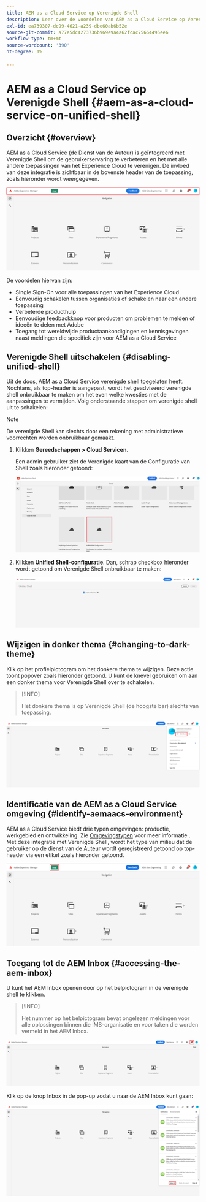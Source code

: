 ```yaml
---
title: AEM as a Cloud Service op Verenigde Shell
description: Leer over de voordelen van AEM as a Cloud Service op Verenigde Shell
exl-id: ea739307-dc99-4621-a239-dbe60ab6b52e
source-git-commit: a77e5dc4273736b969e9a4a62fcac75664495ee6
workflow-type: tm+mt
source-wordcount: '390'
ht-degree: 1%

---
```


# AEM as a Cloud Service op Verenigde Shell {#aem-as-a-cloud-service-on-unified-shell}

## Overzicht {#overview}

AEM as a Cloud Service (de Dienst van de Auteur) is geïntegreerd met Verenigde Shell om de gebruikerservaring te verbeteren en het met alle andere toepassingen van het Experience Cloud te verenigen. De invloed van deze integratie is zichtbaar in de bovenste header van de toepassing, zoals hieronder wordt weergegeven.

![afbeelding](/help/overview/assets/unifiedshell_header.png)

De voordelen hiervan zijn:

* Single Sign-On voor alle toepassingen van het Experience Cloud
* Eenvoudig schakelen tussen organisaties of schakelen naar een andere toepassing
* Verbeterde producthulp
* Eenvoudige feedbackknop voor producten om problemen te melden of ideeën te delen met Adobe
* Toegang tot wereldwijde productaankondigingen en kennisgevingen naast meldingen die specifiek zijn voor AEM as a Cloud Service

## Verenigde Shell uitschakelen {#disabling-unified-shell}

Uit de doos, AEM as a Cloud Service verenigde shell toegelaten heeft. Nochtans, als top-header is aangepast, wordt het geadviseerd verenigde shell onbruikbaar te maken om het even welke kwesties met de aanpassingen te vermijden. Volg onderstaande stappen om verenigde shell uit te schakelen:

>[!NOTE]
>De verenigde Shell kan slechts door een rekening met administratieve voorrechten worden onbruikbaar gemaakt.

1. Klikken **Gereedschappen > Cloud Servicen**.

   Een admin gebruiker ziet de Verenigde kaart van de Configuratie van Shell zoals hieronder getoond:

   ![afbeelding](/help/overview/assets/unifiedshell2.png)

1. Klikken **Unified Shell-configuratie**. Dan, schrap checkbox hieronder wordt getoond om Verenigde Shell onbruikbaar te maken:

   ![afbeelding](/help/overview/assets/unifiedshell3.png)

## Wijzigen in donker thema {#changing-to-dark-theme}

Klik op het profielpictogram om het donkere thema te wijzigen. Deze actie toont popover zoals hieronder getoond. U kunt de knevel gebruiken om aan een donker thema voor Verenigde Shell over te schakelen.

>[!INFO]
>
>Het donkere thema is op Verenigde Shell (de hoogste bar) slechts van toepassing.

![afbeelding](/help/overview/assets/unifiedshell4.png)

## Identificatie van de AEM as a Cloud Service omgeving {#identify-aemaacs-environment}

AEM as a Cloud Service biedt drie typen omgevingen: productie, werkgebied en ontwikkeling. Zie [Omgevingstypen](https://experienceleague.adobe.com/docs/experience-manager-cloud-service/content/implementing/using-cloud-manager/manage-environments.html) voor meer informatie . Met deze integratie met Verenigde Shell, wordt het type van milieu dat de gebruiker op de dienst van de Auteur wordt geregistreerd getoond op top-header via een etiket zoals hieronder getoond.

![afbeelding](/help/overview/assets/unifiedshell_header_label.png)

## Toegang tot de AEM Inbox {#accessing-the-aem-inbox}

U kunt het AEM Inbox openen door op het belpictogram in de verenigde shell te klikken.

>[!INFO]
>
> Het nummer op het belpictogram bevat ongelezen meldingen voor alle oplossingen binnen die IMS-organisatie en voor taken die worden vermeld in het AEM Inbox.

![afbeelding](/help/overview/assets/unifiedshell5.png)

Klik op de knop Inbox in de pop-up zodat u naar de AEM Inbox kunt gaan:

![afbeelding](/help/overview/assets/unifiedshell6.png)
